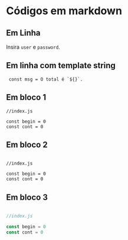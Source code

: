 # Códigos em markdown

## Em Linha

Insira `user` e `password`.

## Em linha com template string

`` const msg = O total é `${}`.``

## Em bloco 1
 <!-- Add 4 spaces -->

    //index.js

    const begin = 0
    const cont = 0

## Em bloco 2
```

//index.js

const begin = 0
const cont = 0
```

## Em bloco 3

```js

//index.js

const begin = 0
const cont = 0
```